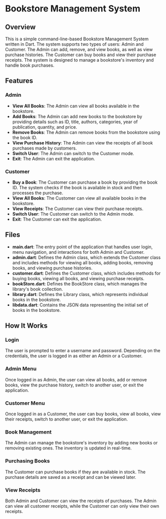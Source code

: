 # Bookstore Management System

## Overview
This is a simple command-line-based Bookstore Management System written in Dart. The system supports two types of users: Admin and Customer. The Admin can add, remove, and view books, as well as view purchase histories. The Customer can buy books and view their purchase receipts. The system is designed to manage a bookstore's inventory and handle book purchases.

## Features

### Admin
- **View All Books**: The Admin can view all books available in the bookstore.
- **Add Books**: The Admin can add new books to the bookstore by providing details such as ID, title, authors, categories, year of publication, quantity, and price.
- **Remove Books**: The Admin can remove books from the bookstore using the book ID.
- **View Purchase History**: The Admin can view the receipts of all book purchases made by customers.
- **Switch User**: The Admin can switch to the Customer mode.
- **Exit**: The Admin can exit the application.

### Customer
- **Buy a Book**: The Customer can purchase a book by providing the book ID. The system checks if the book is available in stock and then processes the purchase.
- **View All Books**: The Customer can view all available books in the bookstore.
- **View Receipts**: The Customer can view their purchase receipts.
- **Switch User**: The Customer can switch to the Admin mode.
- **Exit**: The Customer can exit the application.

## Files

- **main.dart**: The entry point of the application that handles user login, menu navigation, and interactions for both Admin and Customer.
- **admin.dart**: Defines the Admin class, which extends the Customer class and includes methods for viewing all books, adding books, removing books, and viewing purchase histories.
- **customer.dart**: Defines the Customer class, which includes methods for buying books, viewing all books, and viewing purchase receipts.
- **bookStore.dart**: Defines the BookStore class, which manages the library's book collection.
- **library.dart**: Defines the Library class, which represents individual books in the bookstore.
- **libdata.dart**: Contains the JSON data representing the initial set of books in the bookstore.

## How It Works

### Login
The user is prompted to enter a username and password. Depending on the credentials, the user is logged in as either an Admin or a Customer.

### Admin Menu
Once logged in as Admin, the user can view all books, add or remove books, view the purchase history, switch to another user, or exit the application.

### Customer Menu
Once logged in as a Customer, the user can buy books, view all books, view their receipts, switch to another user, or exit the application.

### Book Management
The Admin can manage the bookstore's inventory by adding new books or removing existing ones. The inventory is updated in real-time.

### Purchasing Books
The Customer can purchase books if they are available in stock. The purchase details are saved as a receipt and can be viewed later.

### View Receipts
Both Admin and Customer can view the receipts of purchases. The Admin can view all customer receipts, while the Customer can only view their own receipts.
